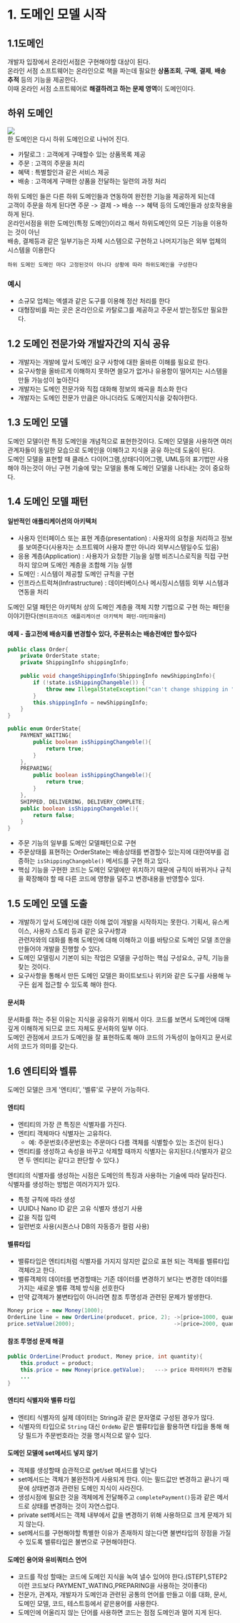 # 1. 도메인 모델 시작

## 1.1도메인
개발자 입장에서 온라인서점은 구현해야할 대상이 된다.  
온라인 서점 소프트웨어는 온라인으로 책을 파는데 필요한 **상품조회**, **구매**, **결제**, **배송 추적** 등의 기능을 제공한다.  
이때 온라인 서점 소프트웨어로 **해결하려고 하는 문제 영역**이 도메인이다.  

## 하위 도메인
![](../image/devksh930-도메인.png)  
한 도메인은 다시 하위 도메인으로 나뉘어 진다.
- 카탈로그 : 고객에게 구매할수 있는 상품목록 제공
- 주문 : 고객의 주문을 처리
- 혜택 : 특별할인과 같은 서비스 제공
- 배송 : 고객에게 구매한 상품을 전달하는 일련의 과정 처리

하위 도메인 들은 다른 하위 도메인들과 연동하여 완전한 기능을 제공하게 되는데    
고객이 주문을 하게 된다면 주문 -> 결제 -> 배송 --> 혜택 등의 도메인들과 상호작용을 하게 된다.  
온라인서점을 위한 도메인(특정 도메인)이라고 해서 하위도메인의 모든 기능을 이용하는 것이 아닌   
배송, 결제등과 같은 일부기능은 자체 시스템으로 구현하고 나머지기능은 외부 업체의 시스템을 이용한다  


```
하위 도메인 도메인 마다 고정된것이 아니다 상황에 따라 하위도메인을 구성한다
```
### 예시
- 소규모 업체는 엑셀과 같은 도구를 이용해 정산 처리를 한다
- 대형장비를 파는 곳은 온라인으로 카탈로그를 제공하고 주문서 받는정도만 필요한다.



## 1.2 도메인 전문가와 개발자간의 지식 공유
- 개발자는 개발에 앞서 도메인 요구 사항에 대한 올바른 이해를 필요로 한다.
- 요구사항을 올바르게 이해하지 못하면  쓸모가 없거나 유용함이 떨어지는 시스템을 만들 가능성이 높아진다
- 개발자는 도메인 전문가와 직접 대화해 정보의 왜곡을 최소화 한다
- 개발자는 도메인 전문가 만큼은 아니더라도 도메인지식을 갖춰야한다.

## 1.3 도메인 모델 
도메인 모델이란 특정 도메인을 개념적으로 표현한것이다. 도메인 모델을 사용하면 여러 관계자들이 동일한 모습으로 도메인을 이해하고 지식을 공유 하는데 도움이 된다.  
도메인 모델을 표현할 때 클래스 다이어그램,상태다이어그램, UML등의 표기법만 사용해야 하는것이 아닌 구현 기술에 맞는 모델을 통해 도메인 모델을 나타내는 것이 중요하다.

## 1.4 도메인 모델 패턴
#### 일반적인 애플리케이션의 아키텍처
- 사용자 인터페이스 또는 표현 계층(presentation) : 사용자의 요청을 처리하고 정보를 보여준다(사용자는 소프트웨어 사용자 뿐만 아니라 외부시스템일수도 있음)
- 응용 계층(Application) : 사용자가 요청한 기능을 실행 비즈니스로직을 직접 구현하지 않으며 도메인 계층을 조합해 기능 실행
- 도메인 : 시스템이 제공할 도메인 규칙을 구현
- 인프라스트럭쳐(Infrastructure) : 데이터베이스나 메시징시스템등 외부 시스템과 연동을 처리

도메인 모델 패턴은 아키텍처 상의 도메인 계층을 객체 지향 기법으로 구현 하는 패턴을 이야기한다(`엔터프라이즈 애플리케이션 아키텍처 패턴-마틴파울러`)

#### 예제 - 출고전에 배송지를 변경할수 있다, 주문취소는 배송전에만 할수있다
```java
public class Order{
    private OrderState state;
    private ShippingInfo shippingInfo;
    
    public void changeShippingInfo(ShippingInfo newShippingInfo){
        if (!state.isShippingChangeble()) {
            throw new IllegalStateException("can't change shipping in " + state);
        }
        this.shippingInfo = newShippingInfo;
    }
}

public enum OrderState{
    PAYMENT_WAITING{
        public boolean isShippingChangeble(){
            return true;
        }
    },
    PREPARING{
        public boolean isShippingChangeble(){
            return true;
        }
    },
    SHIPPED, DELIVERING, DELIVERY_COMPLETE;
    public boolean isShippingChangeble(){
        return false;
    }
}
```
- 주문 기능의 일부를 도메인 모델패턴으로 구현
- 주문상태를 표현하는 OrderState는 배송상태를 변경할수 있는지에 대한여부를 검증하는 `isShippingChangeble()` 메서드를 구현 하고 있다.
- 핵심 기능을 구현한 코드는 도메인 모델에만 위치하기 때문에 규칙이 바뀌거나 규칙을 확장해야 할 때 다른 코드에 영향을 덜주고 변경내용을 반영할수 있다.


## 1.5 도메인 모델 도출
- 개발하기 앞서 도메인에 대한 이해 없이 개발을 시작하지는 못한다. 기획서, 유스케이스, 사용자 스토리 등과 같은 요구사항과  
관련자와의 대화를 통해 도메인에 대해 이해하고 이를 바탕으로 도메인 모델 초안을 만들어야 개발을 진행할 수 있다.
- 도메인 모델링시 기본이 되는 작업은 모델을 구성하는 핵심 구성요소, 규칙, 기능을 찾는 것이다.
- 요구사항을 통해서 만든 도메인 모델은 화이트보드나 위키와 같은 도구를 사용해 누구든 쉽게 접근할 수 있도록 해야 한다.
#### 문서화
문서화를 하는 주된 이유는 지식을 공유하기 위해서 이다. 코드를 보면서 도메인에 대해 깊게 이해하게 되므로 코드 자체도 문서화의 일부 이다.  
도메인 관점에서 코드가 도메인을 잘 표현하도록 해야 코드의 가독성이 높아지고 문서로서의 코드가 의미를 갖는다.

## 1.6 엔티티와 벨류
도메인 모델은 크게 '엔티티', '벨류'로 구분이 가능하다.

#### 엔티티 
- 엔티티의 가장 큰 특징은 식별자를 가진다.
- 엔티티 객체마다 식별자는 고유하다.
  - 예: 주문번호(주문번호는 주문마다 다름 객체를 식별할수 있는 조건이 된다.)
- 엔티티를 생성하고 속성을 바꾸고 삭제할 때까지 식별자는 유지된다.(식별자가 같으면 두 엔티티는 같다고 판단할 수 있다.)

엔티티의 식별자를 생성하는 시점은 도메인의 특징과 사용하는 기술에 따라 달라진다.  
식별자를 생성하는 방법은 여러가지가 있다.
- 특정 규칙에 따라 생성
- UUID나 Nano ID 같은 고유 식별자 생성기 사용
- 값을 직접 입력
- 일련번호 사용(시퀀스나 DB의 자동증가 컬럼 사용)

#### 벨류타입
- 밸류타입은 엔티티처럼 식별자를 가지지 않지만 값으로 표현 되는 객체를 벨류타입 객체라고 한다.
- 밸류객체의 데이터를 변경할때는 기존 데이터를 변경하기 보다는 변경한 데이터를 가지는 새로운 밸류 객체 방식을 선호한다
- 만약 값객체가 불변타입이 아니라면 참조 투명성과 관련된 문제가 발생한다.
```java
Money price = new Money(1000);
OrderLine line = new OrderLine(producet, price, 2); ->[price=1000, quantity=2, amounts=2000]
price.setValue(2000);                               ->[price=2000, quantity=2, amounts=2000]
```
#### 참조 투명성 문제 해결
```java
public OrderLine(Product product, Money price, int quantity){
    this.product = product;
    this.price = new Money(price.getValue);   ---> price 파라미터가 변경될 때 발생하는 문제를 해결하기 위해 복사본생성
    ...
}
```

#### 엔티티 식별자와 밸류 타입
- 엔티티 식별자의 실제 데이터는 String과 같은 문자열로 구성된 경우가 많다.
- 식별자의 타입으로 `String` 대신 `OrdeNo` 같은 밸류타입을 활용하면 타입을 통해 해당 필드가 주문번호라는 것을 명시적으로 알수 있다.

#### 도메인 모델에 set메서드 넣지 않기
- 객체를 생성할때 습관적으로 get/set 메서드를 넣는다
- set메서드는 객체가 불완전하게 사용되게 한다. 이는 필드값만 변경하고 끝나기 때문에 상태변경과 관련된 도메인 지식이 사라진다.
- 생성시점에 필요한 것을 객체에게 전달해주고 `completePayment()`등과 같은 메서드로 상태를 변경하는 것이 자연스럽다.
- private set메서드는 객체 내부에서 값을 변경하기 위해 사용하므로 크게 문제가 되지 않는다.
- set메서드를 구현해야할 특별한 이유가 존재하지 않는다면 불변타입의 장점을 가질수 있도록 밸류타입은 불변으로 구현해야한다.


#### 도메인 용어와 유비쿼터스 언어
- 코드를 작성 할때는 코드에 도메인 지식을 녹여 낼수 있어야 한다.(STEP1,STEP2 이런 코드보다 PAYMENT_WATING,PREPARING을 사용하는 것이좋다)
- 전문가, 관계자, 개발자가 도메인과 관련된 공통의 언어를 만들고 이를 대화, 문서, 도메인 모델, 코드, 테스트등에서 같은용어를 사용한다.
- 도메인에 어울리지 않는 단어를 사용하면 코드는 점점 도메인과 멀어 지게 된다.